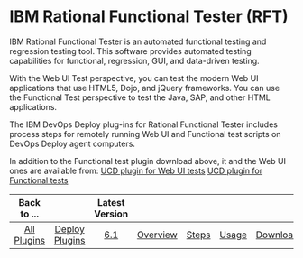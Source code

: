 
# IBM Rational Functional Tester (RFT)

IBM Rational Functional Tester is an automated functional testing and regression testing tool. This software provides automated testing capabilities for functional, regression, GUI, and data-driven testing.

With the Web UI Test perspective, you can test the modern Web UI applications that use HTML5, Dojo, and jQuery frameworks. You can use the Functional Test perspective to test the Java, SAP, and other HTML applications.

The IBM DevOps Deploy plug-ins for Rational Functional Tester includes process steps for remotely running Web UI and Functional test scripts on DevOps Deploy agent computers.

In addition to the Functional test plugin download above, it and the Web UI ones are available from: [UCD plugin for Web UI tests](https://github.com/UrbanCode/IBM-UCD-PLUGINS/blob/main/files/RFT-WebUI-UCD/RFT-WebUI-UCD-4.0.zip) [UCD plugin for Functional tests](https://github.com/UrbanCode/IBM-UCD-PLUGINS/blob/main/files/RFT-UCD/RFT-UCD-4.0.zip)


|Back to ...||Latest Version|||||
| :---: | :---: | :---: | :---: | :---: | :---: | :---: |
|[All Plugins](../../index.md)|[Deploy Plugins](../README.md)|[6.1](https://raw.githubusercontent.com/UrbanCode/IBM-UCD-PLUGINS/main/files/RFT-UCD/RFT-UCD-FunctionalTest-6.1.zip)|[Overview](overview.md)|[Steps](steps.md)|[Usage](usage.md)|[Downloads](downloads.md)|
